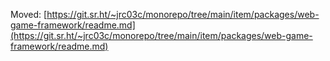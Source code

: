 Moved: [https://git.sr.ht/~jrc03c/monorepo/tree/main/item/packages/web-game-framework/readme.md](https://git.sr.ht/~jrc03c/monorepo/tree/main/item/packages/web-game-framework/readme.md)